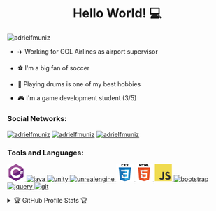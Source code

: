 <h1 align="center">Hello World! 💻</h1>

<p align="left"> <img src="https://komarev.com/ghpvc/?username=adrielfmuniz&label=Profile%20views&color=0e75b6&style=flat" alt="adrielfmuniz" /> </p>

- :airplane: Working for GOL Airlines as airport supervisor

- :soccer: I'm a big fan of soccer

- :drum:  Playing drums is one of my best hobbies

- :video_game: I'm a game development student (3/5)

  

<h3 align="left">Social Networks:</h3>
<p align="left">
<a href="https://linkedin.com/in/adrielfmuniz" target="blank"><img align="center" src="https://www.vectorlogo.zone/logos/linkedin/linkedin-icon.svg" alt="adrielfmuniz" height="30" width="40" /></a>
<a href="https://instagram.com/adrielfmuniz" target="blank"><img align="center" src="https://cdn.jsdelivr.net/npm/simple-icons@3.0.1/icons/instagram.svg" alt="adrielfmuniz" height="30" width="40" /></a>
<a href="https://twitter.com/adrielfmuniz" target="blank"><img align="center" src="https://www.vectorlogo.zone/logos/twitter/twitter-icon.svg" alt="adrielfmuniz" height="30" width="40" /></a>
</p>


<h3 align="left">Tools and Languages:</h3>
<p align="left"> <a href="https://docs.microsoft.com/en-us/dotnet/csharp/" target="_blank"> <img src="https://raw.githubusercontent.com/devicons/devicon/master/icons/csharp/csharp-original.svg" alt="csharp" width="40" height="40"/> </a> <a href="https://www.eclipse.org/" target="_blank"> <img src="https://www.vectorlogo.zone/logos/java/java-icon.svg" alt="java" width="40" height="40"/> </a> <a href="https://unity.com/" target="_blank"> <img src="https://www.vectorlogo.zone/logos/unity3d/unity3d-icon.svg" alt="unity" width="40" height="40"/> </a> <a href="https://www.unrealengine.com/en-US/" target="_blank"> <img src="https://upload.wikimedia.org/wikipedia/commons/d/da/Unreal_Engine_Logo.svg" alt="unrealengine" width="40" height="40"/> </a> <a href="https://www.w3schools.com/css/" target="_blank"> <img src="https://raw.githubusercontent.com/devicons/devicon/master/icons/css3/css3-original-wordmark.svg" alt="css3" width="40" height="40"/> </a> <a href="https://www.w3.org/html/" target="_blank"> <img src="https://raw.githubusercontent.com/devicons/devicon/master/icons/html5/html5-original-wordmark.svg" alt="html5" width="40" height="40"/> </a> <a href="https://developer.mozilla.org/en-US/docs/Web/JavaScript" target="_blank"> <img src="https://raw.githubusercontent.com/devicons/devicon/master/icons/javascript/javascript-original.svg" alt="javascript" width="40" height="40"/> </a> <a href="https://getbootstrap.com/" target="_blank"> <img src="https://www.vectorlogo.zone/logos/getbootstrap/getbootstrap-icon.svg" alt="bootstrap" width="40" height="40"/> </a> <a href="https://jquery.com/" target="_blank"> <img src="https://www.vectorlogo.zone/logos/jquery/jquery-icon.svg" alt="jquery" width="40" height="40"/> </a> <a href="https://git-scm.com/" target="_blank"> <img src="https://www.vectorlogo.zone/logos/git-scm/git-scm-icon.svg" alt="git" width="40" height="40"/> </a> </p>



<details>
    <summary align="left">🏆 GitHub Profile Stats 🏆</summary>
    <img src="https://github-readme-stats.vercel.app/api/top-langs/?username=adrielfmuniz&langs_count=8&layout=compact&theme=gruvbox" align="left" width="365px" height="210" /> 
    <img src="https://github-readme-stats.vercel.app/api?username=adrielfmuniz&show_icons=true&theme=gruvbox" width="465px" height="210" />
    <img src="https://github-profile-trophy.vercel.app/?username=adrielfmuniz&column=7&theme=gruvbox&no-frame=true" width="1200px" /> 
</details>
